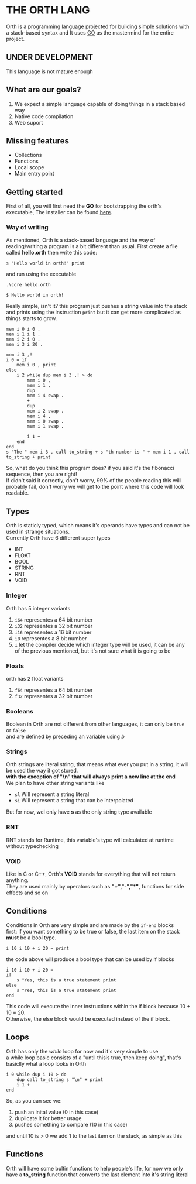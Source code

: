 # THE ORTH LANG

Orth is a programming language projected for building simple solutions with a stack-based syntax and
It uses [GO](https://github.com/golang/go) as the mastermind for the entire project.

## UNDER DEVELOPMENT

This language is not mature enough

## What are our goals?

1. We expect a simple language capable of doing things in a stack based way
2. Native code compilation
3. Web suport

## Missing features

* Collections
* Functions
* Local scope
* Main entry point

## Getting started

First of all, you will first need the **GO** for bootstrapping the orth's executable,
The installer can be found [here](https://go.dev/dl/).

### Way of writing

As mentioned, Orth is a stack-based language and the way of reading/writing a program is a bit different than usual. First create a file called **hello.orth** then write this code:

```orth
s "Hello world in orth!" print
```

and run using the executable

```console
.\core hello.orth

$ Hello world in orth!
```

Really simple, isn't it? this program just pushes a string value into the stack and prints using the instruction `print` but it can get more complicated as things starts to grow.

```orth
mem i 0 i 0 . 
mem i 1 i 1 . 
mem i 2 i 0 . 
mem i 3 i 20 .

mem i 3 ,!
i 0 = if
    mem i 0 , print
else
    i 2 while dup mem i 3 ,! > do
        mem i 0 ,
        mem i 1 ,
        dup
        mem i 4 swap .
        +
        dup
        mem i 2 swap .
        mem i 4 ,
        mem i 0 swap .
        mem i 1 swap .

        i 1 +
    end
end
s "The " mem i 3 , call to_string + s "th number is " + mem i 1 , call to_string + print
```

So, what do you think this program does? if you said it's the fibonacci sequence, then you are right!</br>
If didn't said it correctly, don't worry, 99% of the people reading this will probably fail, don't worry we will get to the point where this code will look readable.

## Types

Orth is staticly typed, which means it's operands have types and can not be used in strange situations.</br>
Currently Orth have 6 different super types

* INT
* FLOAT
* BOOL
* STRING
* RNT
* VOID

### Integer

Orth has 5 integer variants

1. `i64` representes a 64 bit number
2. `i32` representes a 32 bit number
3. `i16` representes a 16 bit number
4. `i8` representes a 8 bit number
5. `i` let the compiler decide which integer type will be used, it can be any of the previous mentioned, but it's not sure what it is going to be

### Floats

orth has 2 float variants

1. `f64` representes a 64 bit number
2. `f32` representes a 32 bit number

### Booleans

Boolean in Orth are not different from other languages, it can only be `true` or `false`</br>
and are defined by preceding an variable using _b_

### Strings

Orth strings are literal string, that means what ever you put in a string, it will be used the way it got stored.</br>
**with the exception of "\n" that will always print a new line at the end**</br>
We plan to have other string variants like

* `sl` Will represent a string literal
* `si` Will represent a string that can be interpolated

But for now, wel only have **s** as the only string type available

### RNT

RNT stands for Runtime, this variable's type will calculated at runtime without typechecking

### VOID

Like in C or C++, Orth's **VOID** stands for everything that will not return anything.</br>
They are used mainly by operators such as **"+","-","*"**, functions for side effects and so on

## Conditions

Conditions in Orth are very simple and are made by the `if-end` blocks</br>
first: if you want something to be true or false, the last item on the stack **must** be a bool type.

```orth
i 10 i 10 + i 20 = print
```

the code above will produce a bool type that can be used by if blocks

```orth
i 10 i 10 + i 20 =
if 
    s "Yes, this is a true statement print
else 
    s "Yes, this is a true statement print
end
```

This code will execute the inner instructions within the if block because 10 + 10 = 20.</br>
Otherwise, the else block would be executed instead of the if block.</br>

## Loops

Orth has only the _while_ loop for now and it's very simple to use</br>
a while loop basic consists of a "until thisis true, then keep doing", that's basiclly what a loop looks in Orth

```orth
i 0 while dup i 10 > do
    dup call to_string s "\n" + print
    i 1 +
end
```

So, as you can see we:

1. push an inital value (0 in this case)
2. duplicate it for better usage
3. pushes something to compare (10 in this case)

and until 10 is > 0 we add 1 to the last item on the stack, as simple as this

## Functions

Orth will have some bultin functions to help people's life, for now we only have a **to_string** function that converts the last element into it's string literal
